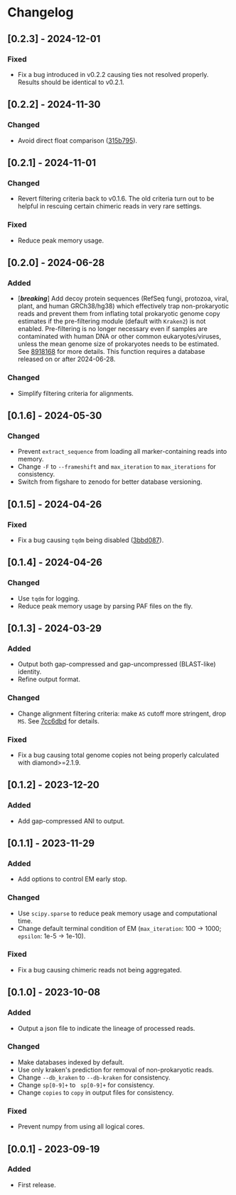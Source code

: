 # Changelog
## [0.2.3] - 2024-12-01
### Fixed
- Fix a bug introduced in v0.2.2 causing ties not resolved properly. Results should be identical to v0.2.1.


## [0.2.2] - 2024-11-30
### Changed
- Avoid direct float comparison ([315b795](https://github.com/xinehc/melon/commit/315b795ebd7f5654822e0e9a12855c375cc11774)).


## [0.2.1] - 2024-11-01
### Changed
- Revert filtering criteria back to v0.1.6. The old criteria turn out to be helpful in rescuing certain chimeric reads in very rare settings.
### Fixed
- Reduce peak memory usage.


## [0.2.0] - 2024-06-28
### Added
- [***breaking***] Add decoy protein sequences (RefSeq fungi, protozoa, viral, plant, and human GRCh38/hg38) which effectively trap non-prokaryotic reads and prevent them from inflating total prokaryotic genome copy estimates if the pre-filtering module (default with `Kraken2`) is not enabled. Pre-filtering is no longer necessary even if samples are contaminated with human DNA or other common eukaryotes/viruses, unless the mean genome size of prokaryotes needs to be estimated. See [8918168](https://github.com/xinehc/melon-supplementary/commit/891816897bb3c82dcfff7ff44b45907593ba0eac) for more details. This function requires a database released on or after 2024-06-28.
### Changed
- Simplify filtering criteria for alignments.


## [0.1.6] - 2024-05-30
### Changed
- Prevent `extract_sequence` from loading all marker-containing reads into memory.
- Change `-F` to `--frameshift` and `max_iteration` to `max_iterations` for consistency.
- Switch from figshare to zenodo for better database versioning.


## [0.1.5] - 2024-04-26
### Fixed
- Fix a bug causing `tqdm` being disabled ([3bbd087](https://github.com/xinehc/melon/commit/3bbd087b8867e3167973a746af14f1fd797f9746)).


## [0.1.4] - 2024-04-26
### Changed
- Use `tqdm` for logging.
- Reduce peak memory usage by parsing PAF files on the fly.


## [0.1.3] - 2024-03-29
### Added
- Output both gap-compressed and gap-uncompressed (BLAST-like) identity.
- Refine output format.
### Changed
- Change alignment filtering criteria: make `AS` cutoff more stringent, drop `MS`. See [7cc6dbd](https://github.com/xinehc/melon/commit/7cc6dbd866027cf5c1adaa5c69ed7919d8630607) for details.
### Fixed
- Fix a bug causing total genome copies not being properly calculated with diamond>=2.1.9.


## [0.1.2] - 2023-12-20
### Added
- Add gap-compressed ANI to output.


## [0.1.1] - 2023-11-29
### Added
- Add options to control EM early stop.
### Changed
- Use `scipy.sparse` to reduce peak memory usage and computational time.
- Change default terminal condition of EM (`max_iteration`: 100 -> 1000; `epsilon`: 1e-5 -> 1e-10).
### Fixed
- Fix a bug causing chimeric reads not being aggregated.


## [0.1.0] - 2023-10-08
### Added
- Output a json file to indicate the lineage of processed reads.
### Changed
- Make databases indexed by default.
- Use only kraken's prediction for removal of non-prokaryotic reads.
- Change `--db_kraken` to `--db-kraken` for consistency.
- Change `sp[0-9]+` to ` sp[0-9]+` for consistency.
- Change `copies` to `copy` in output files for consistency.
### Fixed
- Prevent numpy from using all logical cores.


## [0.0.1] - 2023-09-19
### Added
- First release.
